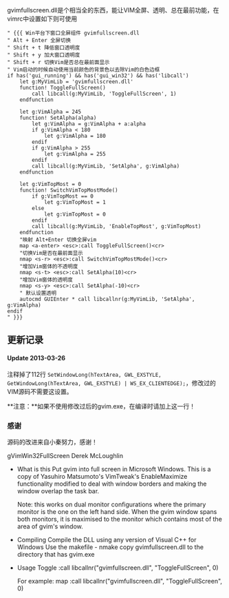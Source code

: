 gvimfullscreen.dll是个相当全的东西，能让VIM全屏、透明、总在最前功能，在vimrc中设置如下则可使用

``` vim
" {{{ Win平台下窗口全屏组件 gvimfullscreen.dll
" Alt + Enter 全屏切换
" Shift + t 降低窗口透明度
" Shift + y 加大窗口透明度
" Shift + r 切换Vim是否总在最前面显示
" Vim启动的时候自动使用当前颜色的背景色以去除Vim的白色边框
if has('gui_running') && has('gui_win32') && has('libcall')
    let g:MyVimLib = 'gvimfullscreen.dll'
    function! ToggleFullScreen()
        call libcall(g:MyVimLib, 'ToggleFullScreen', 1)
    endfunction

    let g:VimAlpha = 245
    function! SetAlpha(alpha)
        let g:VimAlpha = g:VimAlpha + a:alpha
        if g:VimAlpha < 180
            let g:VimAlpha = 180
        endif
        if g:VimAlpha > 255
            let g:VimAlpha = 255
        endif
        call libcall(g:MyVimLib, 'SetAlpha', g:VimAlpha)
    endfunction

    let g:VimTopMost = 0
    function! SwitchVimTopMostMode()
        if g:VimTopMost == 0
            let g:VimTopMost = 1
        else
            let g:VimTopMost = 0
        endif
        call libcall(g:MyVimLib, 'EnableTopMost', g:VimTopMost)
    endfunction
    "映射 Alt+Enter 切换全屏vim
    map <a-enter> <esc>:call ToggleFullScreen()<cr>
    "切换Vim是否在最前面显示
    nmap <s-r> <esc>:call SwitchVimTopMostMode()<cr>
    "增加Vim窗体的不透明度
    nmap <s-t> <esc>:call SetAlpha(10)<cr>
    "增加Vim窗体的透明度
    nmap <s-y> <esc>:call SetAlpha(-10)<cr>
    " 默认设置透明
    autocmd GUIEnter * call libcallnr(g:MyVimLib, 'SetAlpha', g:VimAlpha)
endif
" }}}
```

## 更新记录

#### Update 2013-03-26

注释掉了112行 `SetWindowLong(hTextArea, GWL_EXSTYLE, GetWindowLong(hTextArea, GWL_EXSTYLE) | WS_EX_CLIENTEDGE);`，修改过的VIM源码不需要这设置。

**注意：**如果不使用修改过后的gvim.exe，在编译时请加上这一行！

### 感谢

源码的改进来自小秦努力，感谢！

gVimWin32FullScreen
                                     Derek McLoughlin

* What is this
  Put gvim into full screen in Microsoft Windows.
  This is a copy of Yasuhiro Matsumoto's VimTweak's EnableMaximize
  functionality	modified to deal with window borders and making the
  window overlap the task bar.

  Note: this works on dual monitor configurations where the primary monitor is the
  one on the left hand side. When the gvim window spans both monitors, it is maximised 
  to the monitor which contains most of the area of gvim's window.

* Compiling
  Compile the DLL using any version of Visual C++ for Windows
  Use the makefile - nmake
  copy gvimfullscreen.dll to the directory that has gvim.exe

* Usage
    Toggle
    :call libcallnr("gvimfullscreen.dll", "ToggleFullScreen", 0)

	For  example:
	map <F11> <Esc>:call libcallnr("gvimfullscreen.dll", "ToggleFullScreen", 0)<CR>
